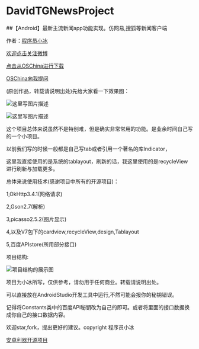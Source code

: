 # DavidTGNewsProject

##【Android】最新主流新闻app功能实现。仿网易,搜狐等新闻客户端

作者：[程序员小冰](http://blog.csdn.net/qq_21376985)  

[欢迎点击关注微博](http://weibo.com/mcxiaobing)

[点击从OSChina进行下载](http://git.oschina.net/MCXIAOBING/DavidTGNewsProject)

[OSChina向我提问](https://www.oschina.net/p/davidtgnewsproject)

(原创作品，转载请说明出处)先给大家看一下效果图： 

![这里写图片描述](http://img.blog.csdn.net/20161026111546696)

![这里写图片描述](http://img.blog.csdn.net/20161026104303501)

这个项目总体来说虽然不是特别难，但是确实非常常用的功能。是业余时间自己写的一个小项目。

以前我们写的时候一般都是自己写tab或者引用一个著名的库Indicator，

这里我直接使用的是系统的tablayout，刷新的话，我这里使用的是recycleView进行刷新与加载更多。

总体来说使用技术(感谢项目中所有的开源项目)：

1,OkHttp3.4.1(网络请求)

2,Gson2.7(解析)

3,picasso2.5.2(图片显示)

4,以及V7包下的cardview,recycleView,design,Tablayout

5,百度APIstore(所用部分接口)

项目结构:

![项目结构的展示图](http://img.blog.csdn.net/20161026111112762)

项目为小冰所写，仅供参考，请勿用于任何商业。转载请说明出处。

可以直接放在AndroidStudio开发工具中运行,不然可能会报你的秘钥错误。

记得将Constants类中的百度API秘钥改为自己的即可。或者将里面的接口数据换成你自己的接口数据内容。

欢迎star,fork，提出更好的建议。copyright 程序员小冰

[安卓利器开源项目](https://github.com/QQ986945193/DavidAndroidProjectTools)
